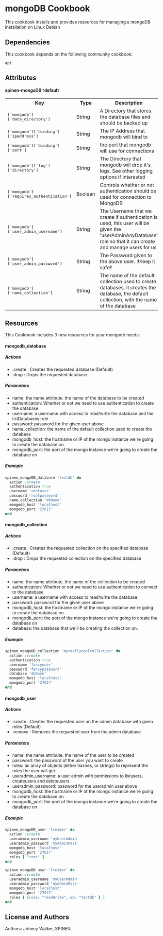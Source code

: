 mongoDB Cookbook
================
This cookbook installs and provides resources for managing a mongoDB installation on Linux Debian


Dependencies
------------
This cookbook depends on the following community cookbook:

`apt`


Attributes
----------
#### spinen-mongoDB::default
<table>
  <tr>
    <th>Key</th>
    <th>Type</th>
    <th>Description</th>
    <th>Default</th>
  </tr>
  <tr>
    <td><tt>['mongodb']['data_directory']</tt></td>
    <td>String</td>
    <td>A Directory that stores the database files and should be backed up</td>
    <td><tt>/var/lib/mongodb</tt></td>
  </tr>
  <tr>
    <td><tt>['mongodb']['binding']['ipaddress']</tt></td>
    <td>String</td>
    <td>The IP Address that mongodb will bind to</td>
    <td><tt>127.0.0.1</tt></td>
  </tr>
  <tr>
    <td><tt>['mongodb']['binding']['port']</tt></td>
    <td>String</td>
    <td>the port that mongodb will use for connections</td>
    <td><tt>27017</tt></td>
  </tr>
  <tr>
    <td><tt>['mongodb']['log']['directory']</tt></td>
    <td>String</td>
    <td>The Directory that mongodb will drop it's logs. See other logging options if interested</td>
    <td><tt>/var/log/mongodb</tt></td>
  </tr>
  <tr>
    <td><tt>['mongodb']['requires_authentication']</tt></td>
    <td>Boolean</td>
    <td>Controls whether or not authentication should be used for connection to MongoDB</td>
    <td><tt>false</tt></td>
  </tr>
  <tr>
    <td><tt>['mongodb']['user_admin_username']</tt></td>
    <td>String</td>
    <td>The Username that we create if authentication is used, this user will be given the 
      'userAdminAnyDatabase' role so that it can create and manage users for us</td>
    <td><tt>useradmin</tt></td>
  </tr>
  <tr>
    <td><tt>['mongodb']['user_admin_password']</tt></td>
    <td>String</td>
    <td>The Password given to the above user. !!Keep it safe!!</td>
    <td><tt>abc123</tt></td>
  </tr>
  <tr>
    <td><tt>['mongodb']['name_collection']</tt></td>
    <td>String</td>
    <td>The name of the default collection used to create databases. it creates the 
      database, the default collection, with the name of the database</td>
    <td><tt>:name</tt></td>
  </tr>
</table>


Resources
---------
This Cookbook includes 3 new resources for your mongodb needs:

#### mongodb_database

##### Actions
- :create : Creates the requested database (Default)
- :drop : Drops the requested database

##### Parameters

- name: the name attribute. the name of the database to be created
- authentication: Whether or not we need to use authentication to create the database
- username: a username with access to read/write the database and the listDatabases role
- password: password for the given user above
- name_collection: the name of the default collection used to create the database
- mongodb_host: the hostname or IP of the mongo instance we're going to create the database on
- mongodb_port: the port of the mongo instance we're going to create the database on

##### Example

```ruby
spinen_mongoDB_database 'testdb' do
  action :create
  authentication true
  username 'rootuser'
  password 'rootpassword'
  name_collection 'dbName'
  mongodb_host 'localhost'
  mongodb_port '27017'
end
```

#### mongodb_collection

##### Actions
- :create : Creates the requested collection on the specified database (Default)
- :drop : Drops the requested collection on the specified database

##### Parameters

- name: the name attribute. the name of the collection to be created
- authentication: Whether or not we need to use authentication to connect to the database
- username: a username with access to read/write the database
- password: password for the given user above
- mongodb_host: the hostname or IP of the mongo instance we're going to create the database on
- mongodb_port: the port of the mongo instance we're going to create the database on
- database: the database that we'll be creating the collection on.

##### Example

```ruby
spinen_mongoDB_collection 'myreallycoolcollection' do
  action :create
  authentication true
  username 'fancyuser'
  password 'fancypassword'
  database 'dbName'
  mongodb_host 'localhost'
  mongodb_port '27017'
end
```



#### mongodb_user

##### Actions
- :create : Creates the requested user on the admin database with given roles (Default)
- :remove : Removes the requested user from the admin database

##### Parameters

- name: the name attribute. the name of the user to be created
- password: the password of the user you want to create
- roles: an array of objects (either hashes, or strings) to represent the roles the user will get.
- useradmin_username: a user admin with permissions to listusers, createusers and deleteusers
- useradmin_password: password for the useradmin user above
- mongodb_host: the hostname or IP of the mongo instance we're going to create the database on
- mongodb_port: the port of the mongo instance we're going to create the database on

##### Example

```ruby
spinen_mongoDB_user 'lreimer' do
  action :create
  useradmin_username 'myUserAdmin'
  useradmin_password 'myAdminPass'
  mongodb_host 'localhost'
  mongodb_port '27017'
  roles [ "root" ]
end
```

```ruby
spinen_mongoDB_user 'lreimer' do
  action :create
  useradmin_username 'myUserAdmin'
  useradmin_password 'myAdminPass'
  mongodb_host 'localhost'
  mongodb_port '27017'
  roles [ {role: "readWrite", db: "testdb" } ]
end
```

License and Authors
-------------------
Authors: Johnny Walker, SPINEN
